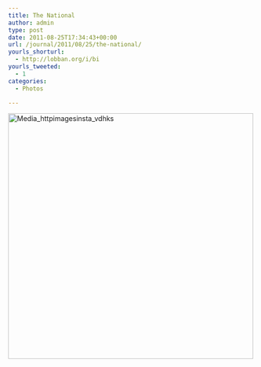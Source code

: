 ```yaml
---
title: The National
author: admin
type: post
date: 2011-08-25T17:34:43+00:00
url: /journal/2011/08/25/the-national/
yourls_shorturl:
  - http://lobban.org/i/bi
yourls_tweeted:
  - 1
categories:
  - Photos

---
```

<div class='posterous_autopost'>
  <a href="http://instagr.am/p/LO7T9/"></p> 
  
  <div class='p_embed p_image_embed'>
    <a href="http://posterous.com/getfile/files.posterous.com/nonimage/IjFbJuskjwDduCavFxFsBfzrcmceEJxpmqouvIcajaeannfGmkCbhAGmqaqH/media_httpimagesinsta_vdhks.jpg.scaled1000.jpg"><img alt="Media_httpimagesinsta_vdhks" height="500" src="http://posterous.com/getfile/files.posterous.com/nonimage/IjFbJuskjwDduCavFxFsBfzrcmceEJxpmqouvIcajaeannfGmkCbhAGmqaqH/media_httpimagesinsta_vdhks.jpg.scaled500.jpg" width="500" /></a>
  </div>
  
  <p>
    </a></div>